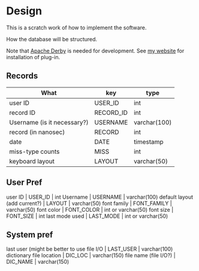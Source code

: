 Design
======

This is a scratch work of how to implement the software.

How the database will be structured.  

Note that [Apache Derby](http://db.apache.org/derby/) is needed for development. See [my website](http://nigorojr.com/tips/index.php?id=30) for installation of plug-in.

Records
-------
What | key | type
---|---|---
user ID | USER_ID | int
record ID | RECORD_ID | int
Username (is it necessary?) | USERNAME | varchar(100)
record (in nanosec) | RECORD | int
date | DATE | timestamp
miss-type counts | MISS | int
keyboard layout | LAYOUT | varchar(50)

User Pref
---------
user ID | USER_ID | int
Username | USERNAME | varchar(100)
default layout (add current?) | LAYOUT | varchar(50)
font family | FONT_FAMILY | varchar(50)
font color | FONT_COLOR | int or varchar(50)
font size | FONT_SIZE | int
last mode used | LAST_MODE | int or varchar(50)

System pref
-----------
last user (might be better to use file I/O | LAST_USER | varchar(100)
dictionary file location | DIC_LOC | varchar(150)
file name (file I/O?) | DIC_NAME | varchar(150)
